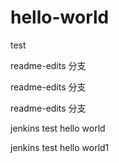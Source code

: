 # hello-world
test

readme-edits 分支

readme-edits 分支

readme-edits 分支



jenkins test hello world

jenkins test hello world1
